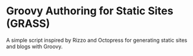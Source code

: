 Groovy Authoring for Static Sites (GRASS)
=========================================

A simple script inspired by Rizzo and Octopress for generating static sites and blogs with Groovy.
